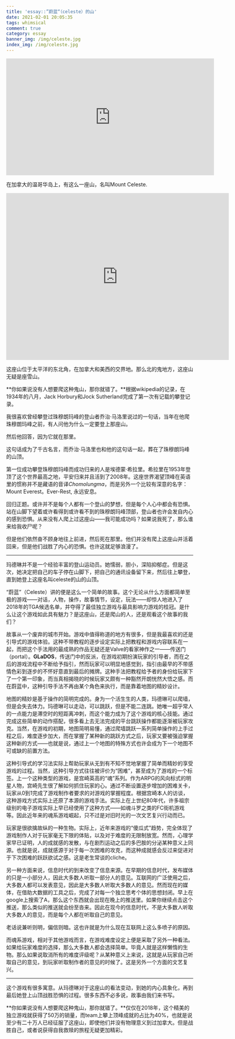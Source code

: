 ```yaml
---
title: 'essay::”蔚蓝“（celeste）的山'
date: 2021-02-01 20:05:35
tags: whimsical
comment: true
category: essay
banner_img: /img/celeste.jpg
index_img: /img/celeste.jpg
---
```


<iframe width="560" height="315" src="https://www.youtube.com/embed/1rwAvUvvQzQ" frameborder="0" allow="accelerometer; autoplay; clipboard-write; encrypted-media; gyroscope; picture-in-picture" allowfullscreen></iframe>

在加拿大的温哥华岛上，有这么一座山，名叫Mount Celeste.

<iframe src="https://www.google.com/maps/embed?pb=!1m18!1m12!1m3!1d1112662.7720402095!2d-125.75177882832826!3d49.62888403963422!2m3!1f0!2f0!3f0!3m2!1i1024!2i768!4f13.1!3m3!1m2!1s0x548830cfd314931b%3A0xc6e4ad8d275b74a9!2sMount%20Celeste!5e0!3m2!1sen!2ssg!4v1612181311819!5m2!1sen!2ssg" width="600" height="450" frameborder="0" style="border:0;" allowfullscreen="" aria-hidden="false" tabindex="0"></iframe>

这座山位于太平洋的东北角，在加拿大和美西的交界地。那么北的鬼地方，这座山无疑是座雪山。

**你如果说没有人想要爬这种鬼山，那你就错了。**根据wikipedia的记录，在1934年的八月，Jack Horbury和Jock Sutherland完成了第一次有记载的攀登记录。

我很喜欢曾经攀登过珠穆朗玛峰的登山者乔治·马洛里说过的一句话，当年在他爬珠穆朗玛峰之前，有人问他为什么一定要登上那座山。

然后他回答，因为它就在那里。

这句话成为了千古名言，而乔治·马洛里也和他的这句话一起，葬在了珠穆朗玛峰的山顶。

第一位成功攀登珠穆朗玛峰而成功归来的人是埃德蒙·希拉里。希拉里在1953年登顶了这个世界最高之地，平安归来并且活到了2008年。这座世界渴望顶峰在英语里的惯称并不是藏语的音译*Chomolungma*，而是另外一个比较有深意的名字：Mount Everest。Ever-Rest, 永远安息。

回归正题。或许并不是每个人都有一个登山的梦想，但是每个人心中都会有恐惧。站在山脚下望着或许看得到或许看不到的珠穆朗玛峰顶部，登山者也许会发自内心的感到恐惧。从来没有人爬上过这座山——我可能成功吗？如果说我死了，那么谁来给我收尸呢？

但是他们依然奋不顾身地往上前进，然后死在那里。他们并没有爬上这座山并活着回来，但是他们战胜了内心的恐惧。也许这就足够浪漫了。

------

玛德琳并不是一个经验丰富的登山运动员。她懦弱，胆小，深陷抑郁症。但是这次，她决定把自己的车子停在山脚下，把自己的通讯设备留下来，然后往上攀登，直到她登上这座名叫celeste的山的山顶。

“蔚蓝”（Celeste）讲的便是这么一个简单的故事。这个无论从什么方面都简单至极的游戏——对话，人物，操作，故事情节，设定，玩法——却惊人地进入了2018年的TGA候选名单，并夺得了最佳独立游戏与最具影响力游戏的桂冠。是什么让这个游戏如此具有魅力？是这座山，还是爬山的人，还是观看这个故事的我们？

故事从一个废弃的城市开始。游戏中值得称道的地方有很多，但是我最喜欢的还是引导式的游戏体验。这种不带教程的逐步设定实际上把教程和游戏内容联系在一起，而把这个手法用的最成熟的作品无疑还是Valve的看家神作之一——传送门（portal）。**GLaDOS**，传送门中的反派，在游戏初期扮演玩家的引导者，而在之后的游戏流程中不断给予指引，然而玩家可以明显地感觉到，指引由最早的不带感情色彩到逐步的不怀好意直到最后的摊牌。这种手法把教程给予者的身份给玩家下了一个第一印象，而当真相揭晓的时候玩家又颇有一种豁然开朗恍然大悟之感。而在蔚蓝中，这种引导手法不再由某个角色来执行，而是靠着地图的精妙设计。

地图的精妙是基于操作的简明完成的。身为一个活生生的人类，玛德琳可以爬墙，但是会失去体力。玛德琳可以走动，可以跳跃，但是不能二连跳。她唯一超乎常人的一点能力是滞空时的短距离冲刺，而这个能力成为了这个游戏的核心技能。通过完成这些简单的动作搭配，很多看上去无法完成的平台跳跃操作都能逐渐被玩家攻克。当然，在游戏的初期，地图简明易懂，通过爬墙跳跃一系列简单操作的上手过程之后，难度逐步加大，而在掌握了某种新的跳跃方式之后，玩家又要被强迫掌握这种新的方式——也就是说，通过上一个地图的特殊方式也许会成为下一个地图不可或缺的前置方法。

这种引导式的学习法实际上帮助玩家从无到有不知不觉地掌握了简单而精妙的享受游戏的过程。当然，这种引导方式往往被评价为“困难”，甚至成为了游戏的一个标签。上一个这种类型的游戏，是宫崎英高的“魂”系列。作为ARPG的风向标式的明星人物，宫崎先生很了解如何抓住玩家的心。通过不断设置逐步增加的困难关卡，玩家从0到1完成了游戏制作者要求的对游戏的掌握程度。根据宫崎本人的访谈，这种游戏方式实际上还原了本源的游戏手法。实际上在上世纪80年代，许多祖宗级别的电子游戏实际上早已经使用了这种方式——如魂斗罗之类的FC街机游戏等。因此近年来的魂系游戏崛起，只不过是对旧时光的一次文艺复兴行动而已。

玩家是很欲擒故纵的一种生物。实际上，近年来游戏的“傻瓜式”趋势，完全体现了游戏制作人对于玩家毫无下限的体贴，以及对于难度的无限制放宽。然而，心理学家早已证明，人的成就感的发散，与在剧烈运动之后的多巴胺的分泌某种意义上同源。也就是说，成就感源于对于每一次困难的攻克，而这种成就感会反过来促进对于下次困难的跃跃欲试之感。这是老生常谈的cliche。

另一种方面来说，信息时代的到来改变了信息来源。在早期的信息时代，发布媒体的只是一小部分人，因此大多数人听取一部分人的意见。互联网的广泛使用之后，大多数人都可以发表意见，因此是大多数人听取大多数人的意见。然而现在的媒体，在借助大数据的工具之后，完成了对每一个独立思考个体的思想封闭。早上在google上搜索了A，那么这个东西就会出现在晚上的推送里。如果你继续点击这个推送，那么类似的推送就会纷至沓来。因此在现今的信息时代，不是大多数人听取大多数人的意见，而是每个人都在听取自己的意见。

老话说兼听则明，偏信则暗。这也许就是为什么现在互联网上这么多喷子的原因。

而魂系游戏，相对于其他游戏而言，在游戏难度设定上便是采取了另外一种看法。如果给玩家难度的选择，那么大多数人都会选择简单。毕竟人就是这样懒惰的生物。那么如果说取消所有的难度评级呢？从某种意义上来说，这就是从玩家自己听取自己的意见，到玩家听取制作者的意见的时候了。这是另外一个方面的文艺复兴。

------

这个游戏有很多寓意。从玛德琳对于这座山的看法变动，到她的内心具象化，再到最后她登上山顶战胜恐惧的过程。很多东西不必多说，故事由我们来书写。

**你如果说没有人想要爬这种鬼山，那你就错了。**仅仅在2018年，这个精美的独立游戏就获得了50万的销量，而team上攀上顶峰成就的占比为40%，也就是说至少有二十万人已经征服了这座山，即使他们并没有物理意义到过加拿大。但是战胜自己，或者说获得自我救赎的旅程无疑更加精彩。

